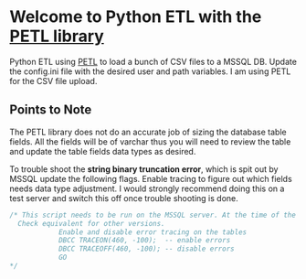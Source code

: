 # Welcome to Python ETL with the [PETL library](https://petl.readthedocs.io/)

Python ETL using  [PETL](https://petl.readthedocs.io/)  to load a bunch of CSV files to a MSSQL DB. Update the config.ini file with the desired user and path variables. I am using PETL for the CSV file upload. 

## Points to Note
The PETL library does not do an accurate job of sizing the database table fields. All the fields will be of varchar thus you will need to review the table and update the table fields data types as desired. 

To trouble shoot the **string binary truncation error**, which is spit out by MSSQL update the following flags.  Enable tracing to figure out which fields needs data type adjustment.
I would strongly recommend doing this on a test server and switch this off once trouble shooting is done.

``` sql
/* This script needs to be run on the MSSQL server. At the time of the writing, I am using SQL2016. 
  Check equivalent for other versions.
            Enable and disable error tracing on the tables 
            DBCC TRACEON(460, -100);  -- enable errors
            DBCC TRACEOFF(460, -100); -- disable errors
            GO
*/
```
